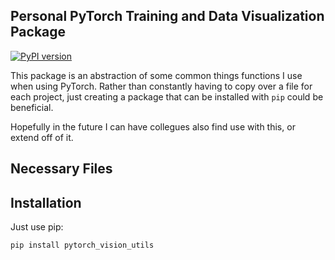 ## Personal PyTorch Training and Data Visualization Package
[![PyPI version](https://badge.fury.io/py/pytorch-vision-utils.svg)](https://badge.fury.io/py/pytorch-vision-utils)

This package is an abstraction of some common things functions I use when using PyTorch. Rather than constantly having to copy over a file for each project, just creating a package that can be installed with `pip` could be beneficial.

Hopefully in the future I can have collegues also find use with this, or extend off of it.


## Necessary Files


## Installation
Just use pip:
```bash
pip install pytorch_vision_utils
```
